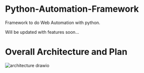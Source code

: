 # Python-Automation-Framework
Framework to do Web Automation with python.

Will be updated with features soon...




# Overall Architecture and Plan



![architecture drawio](https://user-images.githubusercontent.com/91478125/193735572-10fcd8a8-c57c-4348-99fa-cab9f09a2e06.png)
